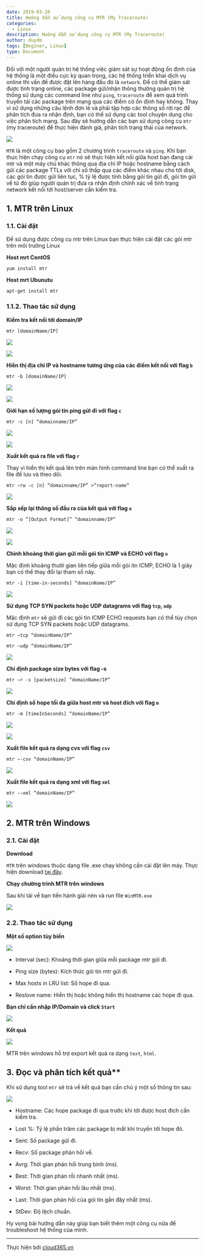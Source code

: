 ```yaml
---
date: 2019-03-20
title: Hướng dẫn sử dụng công cụ MTR (My Traceroute)
categories:
  - Linux
description: Hướng dẫn sử dụng công cụ MTR (My Traceroute)
author: duydm
tags: [Beginer, Linux]
type: Document
---
```


Đối với một người quản trị hệ thống việc giám sát sự hoạt động ổn định của hệ thống là một điều cực kỳ quan trọng, các hệ thống triển khai dịch vụ online thì vấn đề được đặt lên hàng đầu đó là `network`. Để có thể giám sát được tình trạng online, các package gửi/nhận thông thường quản trị hệ thống sử dụng các command line như `ping`, `traceroute` để xem quá trình truyển tải các package trên mạng qua các điểm có ổn định hay không. Thay vì sử dụng những câu lệnh đơn lẻ và phải tập hợp các thông số rời rạc để phân tích đưa ra nhận định, bạn có thể sử dụng các tool chuyện dụng cho việc phân tích mạng. Sau đây sẽ hướng dẫn các bạn sử dụng công cụ `mtr` (my traceroute) để thực hiện đánh giá, phân tích trạng thái của network.

![](/images/img-mtr/mtr.png)

`MTR` là một công cụ bao gồm 2 chương trình `traceroute` và `ping`. Khi bạn thực hiện chạy công cụ `mtr` nó sẽ thực hiện kết nối giữa host bạn đang cài mtr và một máy chủ khác thông qua địa chỉ IP hoặc hostname bằng cách gửi các package TTLs với chỉ số thấp qua các điểm khác nhau cho tới disk, các gói tin được gửi liên tục, % tỷ lệ được tính bằng gói tin gửi đi, gói tin gửi về từ đó giúp người quản trị đưa ra nhận định chính xác về tình trạng network kết nối tới host/server cần kiểm tra.

## 1. MTR trên Linux

### 1.1. Cài đặt

Để sử dụng được công cụ mtr trên Linux bạn thực hiện cài đặt các gói mtr trên môi trường Linux

**Host mrt CentOS**

```
yum install mtr
```

**Host mrt Ubunutu**

```
apt-get install mtr
```

### 1.1.2. Thao tác sử dụng

**Kiểm tra kết nối tới domain/IP**

```
mtr [domainName/IP]
```
![](/images/img-mtr/Screenshot_1225.png)

![](/images/img-mtr/Screenshot_1222.png)

**Hiển thị địa chỉ IP và hostname tương ứng của các điểm kết nối với flag `b`**

```
mtr -b [domainName/IP]
```

![](/images/img-mtr/Screenshot_1226.png)

![](/images/img-mtr/Screenshot_1224.png)

**Giới hạn số lượng gói tin ping gửi đi với flag `c`**

```
mtr -c [n] “domainname/IP”
```

![](/images/img-mtr/Screenshot_1228.png)

![](/images/img-mtr/Screenshot_1227.png)

**Xuất kết quả ra file với flag `r`**

Thay vì hiển thị kết quả lên trên màn hình command line bạn có thể xuất ra file để lưu và theo dõi.

```
mtr –rw -c [n] “domainname/IP” >”report-name”
```

![](/images/img-mtr/Screenshot_1229.png)

**Sắp xếp lại thông số đầu ra của kết quả với flag `o`**

```
mtr -o “[Output Format]” “domainname/IP”
```

![](/images/img-mtr/Screenshot_1231.png)

![](/images/img-mtr/Screenshot_1230.png)

**Chỉnh khoảng thời gian gửi mỗi gói tin  ICMP và ECHO với flag `o`**

Mặc định khoảng thười gian liên tiếp giữa mỗi gói itn ICMP, ECHO là 1 giây bạn có thể thay đổi lại tham số này.

```
mtr -i [time-in-seconds] “domainName/IP”
```

![](/images/img-mtr/Screenshot_1232.png)

**Sử dụng TCP SYN packets hoặc UDP datagrams với flag `tcp`, `udp`**

Mặc định `mtr` sẽ gửi đi các gói tin ICMP ECHO requests bạn có thể tùy chọn sử dụng TCP SYN packets hoặc UDP datagrams.

```
mtr –tcp “domainName/IP”
```

```
mtr –udp “domainName/IP”
```
![](/images/img-mtr/Screenshot_1233.png)

**Chỉ định package size bytes với flag -s**

```
mtr –r -s [packetsize] “domainName/IP”
```

![](/images/img-mtr/Screenshot_1234.png)

**Chỉ định số hope tối đa giữa host mtr và host đích với flag `m`**

```
mtr -m [timeInSeconds] “domainName/IP”
```
![](/images/img-mtr/Screenshot_1236.png)

![](/images/img-mtr/Screenshot_1235.png)

**Xuất file kết quả ra dạng cvs với flag `csv`**

```
mtr –-csv “domainName/IP”
```
![](/images/img-mtr/Screenshot_1237.png)

**Xuất file kết quả ra dạng xml  với flag `xml`**

```
mtr -–xml “domainName/IP”
```

![](/images/img-mtr/Screenshot_1238.png)

## 2. MTR trên Windows

### 2.1. Cài đặt

**Download**

`MTR` trên windows thuộc dạng file .exe chạy không cần cài đặt lên máy. Thực hiện download <a href="https://github.com/domanhduy/ghichep/blob/master/DuyDM/Linux/scripts/winmtr_bin_0.8.zip" target="_blank"> tại đây</a>.

**Chạy chường trình MTR trên windows**

Sau khi tải về bạn tiến hành giải nén và run file `WinMTR.exe` 

![](/images/img-mtr/Screenshot_1239.png)

### 2.2. Thao tác sử dụng

**Một số option tùy biến**

![](/images/img-mtr/Screenshot_1240.png)

+ Interval (sec): Khoảng thời gian giữa mỗi package mtr gửi đi.

+ Ping size (bytes): Kích thức gói tin mtr gửi đi.

+ Max hosts in LRU list: Số hope đi qua.

+ Reslove name: Hiển thị hoặc không hiển thị hostname các hope đi qua.

**Bạn chỉ cần nhập IP/Domain và click `Start`**

![](/images/img-mtr/Screenshot_1241.png)

**Kết quả**

![](/images/img-mtr/Screenshot_1242.png)

MTR trên windows hỗ trợ export kết quả ra dạng `text`, `html`.

## 3. Đọc và phân tích kết quả**

Khi sử dụng tool `mtr` sẽ trả về kết quả bạn cần chú ý một số thông tin sau:

![](/images/img-mtr/Screenshot_1244.png)

+ Hostname: Các hope package đi qua trước khi tới được host đích cần kiểm tra.

+ Lost %: Tỷ lệ phần trăm các package bị mất khi truyền tới hope đó.

+ Sent: Số package gửi đi.

+ Recv: Số package phản hồi về.

+ Avrg: Thời gian phản hổi trung bình (ms). 

+ Best: Thời gian phản rồi nhanh nhất (ms).

+ Worst: Thời gian phản hồi lâu nhất (ms).

+ Last: Thời gian phản hồi của gói tin gần đây nhất (ms).

+ StDev: Độ lệch chuẩn.

Hy vọng bài hướng dẫn này giúp bạn biết thêm một công cụ nữa để troubleshoot hệ thống của mình.

---
Thực hiện bởi <a href="https://cloud365.vn/" target="_blank">cloud365.vn</a>